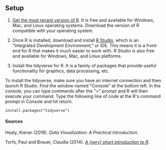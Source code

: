 ## Setup

1. [Get the most recent version of R](https://cloud.r-project.org/). It is free and available for Windows, Mac, and Linux operating systems. Download the  version of R compatible with your operating system.

2. Once R is installed, download and install [R Studio](https://rstudio.com/), which is an "Integrated Development Environment," or IDE. This means  it is a front-end for R that makes it much easier to work with. R  Studio is also free and available for Windows, Mac, and Linux  platforms. 

3. Install the tidyverse for R. It is a family of packages that provide useful functionality for graphics, data processing, etc.

To install the tidyverse, make sure you have an internet connection and then launch R Studio. Find the window named "Console" at the bottom left. In the console, you can type commands after the ">" prompt and R will then execute your command. Type the following line of code at the R's command prompt in Console and hit return.

```
install.packages("tidyverse")
```

<!-- GitHub is a web-based service where users can host, hosted on GitHub, rather than R’s central package repository, so  develop, and share code. It uses git, a version control  system that allows projects, or repositories, to  preserve their history and incorporate changes from  contributors in an organized way. -->

#### Sources

Healy, Kieran (2018). _Data Visualization: A Practical Introduction_.

Torfs, Paul and Brauer, Claudia (2014). [_A (very) short introduction to R_](https://cran.r-project.org/doc/contrib/Torfs+Brauer-Short-R-Intro.pdf).
